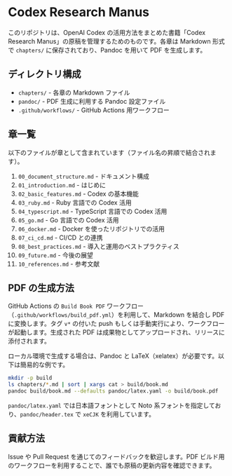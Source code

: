 # Codex Research Manus

このリポジトリは、OpenAI Codex の活用方法をまとめた書籍「Codex Research Manus」の原稿を管理するためのものです。各章は Markdown 形式で `chapters/` に保存されており、Pandoc を用いて PDF を生成します。

## ディレクトリ構成

- `chapters/` - 各章の Markdown ファイル
- `pandoc/` - PDF 生成に利用する Pandoc 設定ファイル
- `.github/workflows/` - GitHub Actions 用ワークフロー

## 章一覧

以下のファイルが章として含まれています（ファイル名の昇順で結合されます）。

1. `00_document_structure.md` - ドキュメント構成
2. `01_introduction.md` - はじめに
3. `02_basic_features.md` - Codex の基本機能
4. `03_ruby.md` - Ruby 言語での Codex 活用
5. `04_typescript.md` - TypeScript 言語での Codex 活用
6. `05_go.md` - Go 言語での Codex 活用
7. `06_docker.md` - Docker を使ったリポジトリでの活用
8. `07_ci_cd.md` - CI/CD との連携
9. `08_best_practices.md` - 導入と運用のベストプラクティス
10. `09_future.md` - 今後の展望
11. `10_references.md` - 参考文献

## PDF の生成方法

GitHub Actions の `Build Book PDF` ワークフロー（`.github/workflows/build_pdf.yml`）を利用して、Markdown を結合し PDF に変換します。タグ `v*` の付いた push もしくは手動実行により、ワークフローが起動します。生成された PDF は成果物としてアップロードされ、リリースに添付されます。

ローカル環境で生成する場合は、Pandoc と LaTeX（xelatex）が必要です。以下は簡易的な例です。

```bash
mkdir -p build
ls chapters/*.md | sort | xargs cat > build/book.md
pandoc build/book.md --defaults pandoc/latex.yaml -o build/book.pdf
```

`pandoc/latex.yaml` では日本語フォントとして Noto 系フォントを指定しており、`pandoc/header.tex` で `xeCJK` を利用しています。

## 貢献方法

Issue や Pull Request を通じてのフィードバックを歓迎します。PDF ビルド用のワークフローを利用することで、誰でも原稿の更新内容を確認できます。

